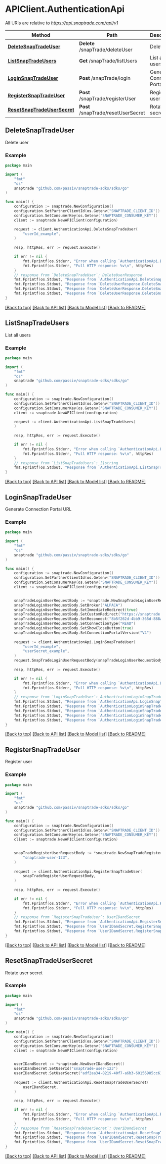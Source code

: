 # APIClient.AuthenticationApi

All URIs are relative to *https://api.snaptrade.com/api/v1*

Method | Path | Description
------------- | ------------- | -------------
[**DeleteSnapTradeUser**](AuthenticationApi.md#DeleteSnapTradeUser) | **Delete** /snapTrade/deleteUser | Delete user
[**ListSnapTradeUsers**](AuthenticationApi.md#ListSnapTradeUsers) | **Get** /snapTrade/listUsers | List all users
[**LoginSnapTradeUser**](AuthenticationApi.md#LoginSnapTradeUser) | **Post** /snapTrade/login | Generate Connection Portal URL
[**RegisterSnapTradeUser**](AuthenticationApi.md#RegisterSnapTradeUser) | **Post** /snapTrade/registerUser | Register user
[**ResetSnapTradeUserSecret**](AuthenticationApi.md#ResetSnapTradeUserSecret) | **Post** /snapTrade/resetUserSecret | Rotate user secret



## DeleteSnapTradeUser

Delete user



### Example

```go
package main

import (
    "fmt"
    "os"
    snaptrade "github.com/passiv/snaptrade-sdks/sdks/go"
)

func main() {
    configuration := snaptrade.NewConfiguration()
    configuration.SetPartnerClientId(os.Getenv("SNAPTRADE_CLIENT_ID"))
    configuration.SetConsumerKey(os.Getenv("SNAPTRADE_CONSUMER_KEY"))
    client := snaptrade.NewAPIClient(configuration)

    request := client.AuthenticationApi.DeleteSnapTradeUser(
        "userId_example",
    )
    
    resp, httpRes, err := request.Execute()

    if err != nil {
        fmt.Fprintf(os.Stderr, "Error when calling `AuthenticationApi.DeleteSnapTradeUser``: %v\n", err)
        fmt.Fprintf(os.Stderr, "Full HTTP response: %v\n", httpRes)
    }
    // response from `DeleteSnapTradeUser`: DeleteUserResponse
    fmt.Fprintf(os.Stdout, "Response from `AuthenticationApi.DeleteSnapTradeUser`: %v\n", resp)
    fmt.Fprintf(os.Stdout, "Response from `DeleteUserResponse.DeleteSnapTradeUser.Status`: %v\n", *resp.Status)
    fmt.Fprintf(os.Stdout, "Response from `DeleteUserResponse.DeleteSnapTradeUser.Detail`: %v\n", *resp.Detail)
    fmt.Fprintf(os.Stdout, "Response from `DeleteUserResponse.DeleteSnapTradeUser.UserId`: %v\n", *resp.UserId)
}
```

[[Back to top]](#) [[Back to API list]](../README.md#documentation-for-api-endpoints)
[[Back to Model list]](../README.md#documentation-for-models)
[[Back to README]](../README.md)


## ListSnapTradeUsers

List all users



### Example

```go
package main

import (
    "fmt"
    "os"
    snaptrade "github.com/passiv/snaptrade-sdks/sdks/go"
)

func main() {
    configuration := snaptrade.NewConfiguration()
    configuration.SetPartnerClientId(os.Getenv("SNAPTRADE_CLIENT_ID"))
    configuration.SetConsumerKey(os.Getenv("SNAPTRADE_CONSUMER_KEY"))
    client := snaptrade.NewAPIClient(configuration)

    request := client.AuthenticationApi.ListSnapTradeUsers(
    )
    
    resp, httpRes, err := request.Execute()

    if err != nil {
        fmt.Fprintf(os.Stderr, "Error when calling `AuthenticationApi.ListSnapTradeUsers``: %v\n", err)
        fmt.Fprintf(os.Stderr, "Full HTTP response: %v\n", httpRes)
    }
    // response from `ListSnapTradeUsers`: []string
    fmt.Fprintf(os.Stdout, "Response from `AuthenticationApi.ListSnapTradeUsers`: %v\n", resp)
}
```

[[Back to top]](#) [[Back to API list]](../README.md#documentation-for-api-endpoints)
[[Back to Model list]](../README.md#documentation-for-models)
[[Back to README]](../README.md)


## LoginSnapTradeUser

Generate Connection Portal URL



### Example

```go
package main

import (
    "fmt"
    "os"
    snaptrade "github.com/passiv/snaptrade-sdks/sdks/go"
)

func main() {
    configuration := snaptrade.NewConfiguration()
    configuration.SetPartnerClientId(os.Getenv("SNAPTRADE_CLIENT_ID"))
    configuration.SetConsumerKey(os.Getenv("SNAPTRADE_CONSUMER_KEY"))
    client := snaptrade.NewAPIClient(configuration)

    
    snapTradeLoginUserRequestBody := *snaptrade.NewSnapTradeLoginUserRequestBody()
    snapTradeLoginUserRequestBody.SetBroker("ALPACA")
    snapTradeLoginUserRequestBody.SetImmediateRedirect(true)
    snapTradeLoginUserRequestBody.SetCustomRedirect("https://snaptrade.com")
    snapTradeLoginUserRequestBody.SetReconnect("8b5f262d-4bb9-365d-888a-202bd3b15fa1")
    snapTradeLoginUserRequestBody.SetConnectionType("READ")
    snapTradeLoginUserRequestBody.SetShowCloseButton(true)
    snapTradeLoginUserRequestBody.SetConnectionPortalVersion("V4")
    
    request := client.AuthenticationApi.LoginSnapTradeUser(
        "userId_example",
        "userSecret_example",
    )
    request.SnapTradeLoginUserRequestBody(snapTradeLoginUserRequestBody)
    
    resp, httpRes, err := request.Execute()

    if err != nil {
        fmt.Fprintf(os.Stderr, "Error when calling `AuthenticationApi.LoginSnapTradeUser``: %v\n", err)
        fmt.Fprintf(os.Stderr, "Full HTTP response: %v\n", httpRes)
    }
    // response from `LoginSnapTradeUser`: AuthenticationLoginSnapTradeUser200Response
    fmt.Fprintf(os.Stdout, "Response from `AuthenticationApi.LoginSnapTradeUser`: %v\n", resp)
    fmt.Fprintf(os.Stdout, "Response from `AuthenticationLoginSnapTradeUser200Response.LoginSnapTradeUser.RedirectURI`: %v\n", *resp.RedirectURI)
    fmt.Fprintf(os.Stdout, "Response from `AuthenticationLoginSnapTradeUser200Response.LoginSnapTradeUser.SessionId`: %v\n", *resp.SessionId)
    fmt.Fprintf(os.Stdout, "Response from `AuthenticationLoginSnapTradeUser200Response.LoginSnapTradeUser.EncryptedSharedKey`: %v\n", *resp.EncryptedSharedKey)
    fmt.Fprintf(os.Stdout, "Response from `AuthenticationLoginSnapTradeUser200Response.LoginSnapTradeUser.EncryptedMessageData`: %v\n", *resp.EncryptedMessageData)
}
```

[[Back to top]](#) [[Back to API list]](../README.md#documentation-for-api-endpoints)
[[Back to Model list]](../README.md#documentation-for-models)
[[Back to README]](../README.md)


## RegisterSnapTradeUser

Register user



### Example

```go
package main

import (
    "fmt"
    "os"
    snaptrade "github.com/passiv/snaptrade-sdks/sdks/go"
)

func main() {
    configuration := snaptrade.NewConfiguration()
    configuration.SetPartnerClientId(os.Getenv("SNAPTRADE_CLIENT_ID"))
    configuration.SetConsumerKey(os.Getenv("SNAPTRADE_CONSUMER_KEY"))
    client := snaptrade.NewAPIClient(configuration)

    
    snapTradeRegisterUserRequestBody := *snaptrade.NewSnapTradeRegisterUserRequestBody(
        "snaptrade-user-123",
    )
    
    request := client.AuthenticationApi.RegisterSnapTradeUser(
        snapTradeRegisterUserRequestBody,
    )
    
    resp, httpRes, err := request.Execute()

    if err != nil {
        fmt.Fprintf(os.Stderr, "Error when calling `AuthenticationApi.RegisterSnapTradeUser``: %v\n", err)
        fmt.Fprintf(os.Stderr, "Full HTTP response: %v\n", httpRes)
    }
    // response from `RegisterSnapTradeUser`: UserIDandSecret
    fmt.Fprintf(os.Stdout, "Response from `AuthenticationApi.RegisterSnapTradeUser`: %v\n", resp)
    fmt.Fprintf(os.Stdout, "Response from `UserIDandSecret.RegisterSnapTradeUser.UserId`: %v\n", *resp.UserId)
    fmt.Fprintf(os.Stdout, "Response from `UserIDandSecret.RegisterSnapTradeUser.UserSecret`: %v\n", *resp.UserSecret)
}
```

[[Back to top]](#) [[Back to API list]](../README.md#documentation-for-api-endpoints)
[[Back to Model list]](../README.md#documentation-for-models)
[[Back to README]](../README.md)


## ResetSnapTradeUserSecret

Rotate user secret



### Example

```go
package main

import (
    "fmt"
    "os"
    snaptrade "github.com/passiv/snaptrade-sdks/sdks/go"
)

func main() {
    configuration := snaptrade.NewConfiguration()
    configuration.SetPartnerClientId(os.Getenv("SNAPTRADE_CLIENT_ID"))
    configuration.SetConsumerKey(os.Getenv("SNAPTRADE_CONSUMER_KEY"))
    client := snaptrade.NewAPIClient(configuration)

    
    userIDandSecret := *snaptrade.NewUserIDandSecret()
    userIDandSecret.SetUserId("snaptrade-user-123")
    userIDandSecret.SetUserSecret("adf2aa34-8219-40f7-a6b3-60156985cc61")
    
    request := client.AuthenticationApi.ResetSnapTradeUserSecret(
        userIDandSecret,
    )
    
    resp, httpRes, err := request.Execute()

    if err != nil {
        fmt.Fprintf(os.Stderr, "Error when calling `AuthenticationApi.ResetSnapTradeUserSecret``: %v\n", err)
        fmt.Fprintf(os.Stderr, "Full HTTP response: %v\n", httpRes)
    }
    // response from `ResetSnapTradeUserSecret`: UserIDandSecret
    fmt.Fprintf(os.Stdout, "Response from `AuthenticationApi.ResetSnapTradeUserSecret`: %v\n", resp)
    fmt.Fprintf(os.Stdout, "Response from `UserIDandSecret.ResetSnapTradeUserSecret.UserId`: %v\n", *resp.UserId)
    fmt.Fprintf(os.Stdout, "Response from `UserIDandSecret.ResetSnapTradeUserSecret.UserSecret`: %v\n", *resp.UserSecret)
}
```

[[Back to top]](#) [[Back to API list]](../README.md#documentation-for-api-endpoints)
[[Back to Model list]](../README.md#documentation-for-models)
[[Back to README]](../README.md)

